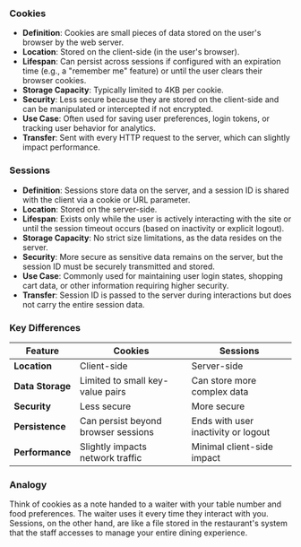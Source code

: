 

### **Cookies**
- **Definition**: Cookies are small pieces of data stored on the user's browser by the web server.
- **Location**: Stored on the client-side (in the user's browser).
- **Lifespan**: Can persist across sessions if configured with an expiration time (e.g., a "remember me" feature) or until the user clears their browser cookies.
- **Storage Capacity**: Typically limited to 4KB per cookie.
- **Security**: Less secure because they are stored on the client-side and can be manipulated or intercepted if not encrypted.
- **Use Case**: Often used for saving user preferences, login tokens, or tracking user behavior for analytics.
- **Transfer**: Sent with every HTTP request to the server, which can slightly impact performance.

### **Sessions**
- **Definition**: Sessions store data on the server, and a session ID is shared with the client via a cookie or URL parameter.
- **Location**: Stored on the server-side.
- **Lifespan**: Exists only while the user is actively interacting with the site or until the session timeout occurs (based on inactivity or explicit logout).
- **Storage Capacity**: No strict size limitations, as the data resides on the server.
- **Security**: More secure as sensitive data remains on the server, but the session ID must be securely transmitted and stored.
- **Use Case**: Commonly used for maintaining user login states, shopping cart data, or other information requiring higher security.
- **Transfer**: Session ID is passed to the server during interactions but does not carry the entire session data.

### **Key Differences**
| Feature          | Cookies                            | Sessions                      |
|------------------|------------------------------------|-------------------------------|
| **Location**     | Client-side                       | Server-side                  |
| **Data Storage** | Limited to small key-value pairs  | Can store more complex data  |
| **Security**     | Less secure                       | More secure                  |
| **Persistence**  | Can persist beyond browser sessions | Ends with user inactivity or logout |
| **Performance**  | Slightly impacts network traffic  | Minimal client-side impact   |

### **Analogy**
Think of cookies as a note handed to a waiter with your table number and food preferences. The waiter uses it every time they interact with you. Sessions, on the other hand, are like a file stored in the restaurant's system that the staff accesses to manage your entire dining experience. 

